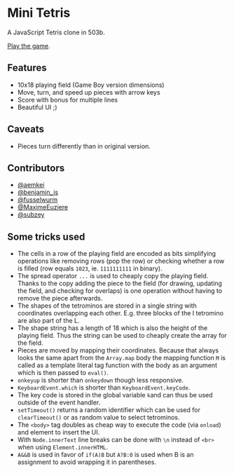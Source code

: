 # Mini Tetris

A JavaScript Tetris clone in 503b.

[Play the game](https://veu.github.io/mini-tetris/dist/tetris.html).

## Features

* 10x18 playing field (Game Boy version dimensions)
* Move, turn, and speed up pieces with arrow keys
* Score with bonus for multiple lines
* Beautiful UI ;)

## Caveats

* Pieces turn differently than in original version.

## Contributors

* [@aemkei](https://twitter.com/aemkei)
* [@benjamin_js](https://twitter.com/benjamin_js)
* [@fusselwurm](https://twitter.com/fusselwurm)
* [@MaximeEuziere](https://twitter.com/MaximeEuziere)
* [@subzey](https://twitter.com/subzey)

## Some tricks used

* The cells in a row of the playing field are encoded as bits simplifying operations like
  removing rows (pop the row) or checking whether a row is filled (row equals `1023`, ie. `1111111111` in binary).
* The spread operator `...` is used to cheaply copy the playing field.
  Thanks to the copy adding the piece to the field (for drawing, updating the field, and checking for overlaps)
  is one operation without having to remove the piece afterwards.
* The shapes of the tetrominos are stored in a single string with coordinates overlapping each other.
  E.g. three blocks of the I tetromino are also part of the L.
* The shape string has a length of 18 which is also the height of the playing field.
  Thus the string can be used to cheaply create the array for the field.
* Pieces are moved by mapping their coordinates.
  Because that always looks the same apart from the `Array.map` body
  the mapping function `M` is called as a template literal tag function
  with the body as an argument which is then passed to `eval()`.
* `onkeyup` is shorter than `onkeydown` though less responsive.
* `KeyboardEvent.which` is shorter than `KeyboardEvent.keyCode`.
* The key code is stored in the global variable `k`and can thus be used outside of the event handler.
* `setTimeout()` returns a random identifier which can be used for `clearTimeout()` or as random value to select tetrominos.
* The `<body>` tag doubles as cheap way to execute the code (via `onload`) and element to insert the UI.
* With `Node.innerText` line breaks can be done with `\n` instead of `<br>` when using `Element.innerHTML`.
* `A&&B` is used in favor of `if(A)B` but `A?B:0` is used when B is an assignment to avoid wrapping it in parentheses.

